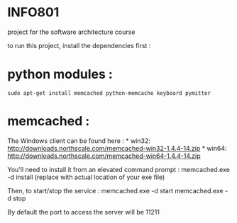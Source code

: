 # INFO801
project for the software architecture course

to run this project, install the dependencies first :


# python modules :
    sudo apt-get install memcached python-memcache keyboard pymitter

# memcached :

The Windows client can be found here : 
    * win32: http://downloads.northscale.com/memcached-win32-1.4.4-14.zip
    * win64: http://downloads.northscale.com/memcached-win64-1.4.4-14.zip

You'll need to install it from an elevated command prompt :
    memcached.exe -d install (replace with actual location of your exe file)

Then, to start/stop the service : 
    memcached.exe -d start
    memcached.exe -d stop

By default the port to access the server will be 11211




